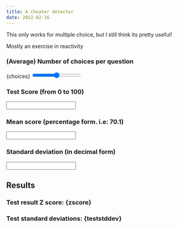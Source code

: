 ```yaml
---
title: A cheater detector
date: 2022-02-16
---
```


<script>
  let choices = 2;
  let score = 0;
  let mean = 0;
  let stddev = 0;

  let zscore;
  let teststddev;
  $: zscore = (score - mean)/stddev;
  $: teststddev = Math.round(Math.abs(zscore));
</script>

This only works for multiple choice, but I still think its pretty useful!

Mostly an exercise in reactivity

### (Average) Number of choices per question

{choices} <input type=range bind:value={choices} min=2 max=6>

### Test Score (from 0 to 100)

<input type=number bind:value={score}>

### Mean score (percentage form. i.e: 70.1)

<input type=number bind:value={mean}>

### Standard deviation (in decimal form)

<input type=number bind:value={stddev}>

## Results

### Test result Z score: {zscore}

### Test standard deviations: {teststddev}
